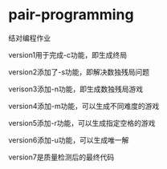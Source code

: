 # pair-programming
结对编程作业

version1用于完成-c功能，即生成终局

version2添加了-s功能，即解决数独残局问题

verison3添加-n功能，即生成数独残局游戏

version4添加-m功能，可以生成不同难度的游戏

version5添加-r功能，可以生成指定空格的游戏

version6添加-u功能，可以生成唯一解

version7是质量检测后的最终代码
